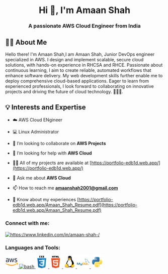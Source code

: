 <h1 align="center">Hi 👋, I'm Amaan Shah</h1>
<h3 align="center">A passionate AWS Cloud Engineer from India</h3>

## 👩‍💻 About Me
Hello there! I'm Amaan Shah,I am Amaan Shah, Junior DevOps engineer specialized in AWS. I design and implement scalable, secure cloud solutions, with hands-on experience in RHCSA and RHCE. Passionate about continuous learning, I aim to create reliable, automated workflows that enhance software delivery. My web development skills further enable me to deploy comprehensive cloud-based applications. Eager to learn from experienced professionals, I look forward to collaborating on innovative projects and driving the future of cloud technology. 👨🏻‍💻.

## 💡 Interests and Expertise
- ☁️ AWS Cloud ENgineer
- 💻 Linux Administrator
 

- 👯 I’m looking to collaborate on **AWS Projects**

- 🤝 I’m looking for help with **AWS Cloud**

- 👨‍💻 All of my projects are available at [https://portfolio-edb1d.web.app/](https://portfolio-edb1d.web.app/)

- 💬 Ask me about **AWS Cloud**

- 📫 How to reach me **amaanshah2001@gmail.com**

- 📄 Know about my experiences [https://portfolio-edb1d.web.app/Amaan_Shah_Resume.pdf](https://portfolio-edb1d.web.app/Amaan_Shah_Resume.pdf)

<h3 align="left">Connect with me:</h3>
<p align="left">
<a href="https://linkedin.com/in/https://www.linkedin.com/in/amaan-shah-/" target="blank"><img align="center" src="https://raw.githubusercontent.com/rahuldkjain/github-profile-readme-generator/master/src/images/icons/Social/linked-in-alt.svg" alt="https://www.linkedin.com/in/amaan-shah-/" height="30" width="40" /></a>
</p>

<h3 align="left">Languages and Tools:</h3>
<p align="left"> <a href="https://aws.amazon.com" target="_blank" rel="noreferrer"> <img src="https://raw.githubusercontent.com/devicons/devicon/master/icons/amazonwebservices/amazonwebservices-original-wordmark.svg" alt="aws" width="40" height="40"/> </a> <a href="https://www.gnu.org/software/bash/" target="_blank" rel="noreferrer"> <img src="https://www.vectorlogo.zone/logos/gnu_bash/gnu_bash-icon.svg" alt="bash" width="40" height="40"/> </a> <a href="https://www.w3schools.com/css/" target="_blank" rel="noreferrer"> <img src="https://raw.githubusercontent.com/devicons/devicon/master/icons/css3/css3-original-wordmark.svg" alt="css3" width="40" height="40"/> </a> <a href="https://www.w3.org/html/" target="_blank" rel="noreferrer"> <img src="https://raw.githubusercontent.com/devicons/devicon/master/icons/html5/html5-original-wordmark.svg" alt="html5" width="40" height="40"/> </a> <a href="https://www.linux.org/" target="_blank" rel="noreferrer"> <img src="https://raw.githubusercontent.com/devicons/devicon/master/icons/linux/linux-original.svg" alt="linux" width="40" height="40"/> </a> <a href="https://www.mysql.com/" target="_blank" rel="noreferrer"> <img src="https://raw.githubusercontent.com/devicons/devicon/master/icons/mysql/mysql-original-wordmark.svg" alt="mysql" width="40" height="40"/> </a> <a href="https://www.python.org" target="_blank" rel="noreferrer"> <img src="https://raw.githubusercontent.com/devicons/devicon/master/icons/python/python-original.svg" alt="python" width="40" height="40"/> </a> </p>


